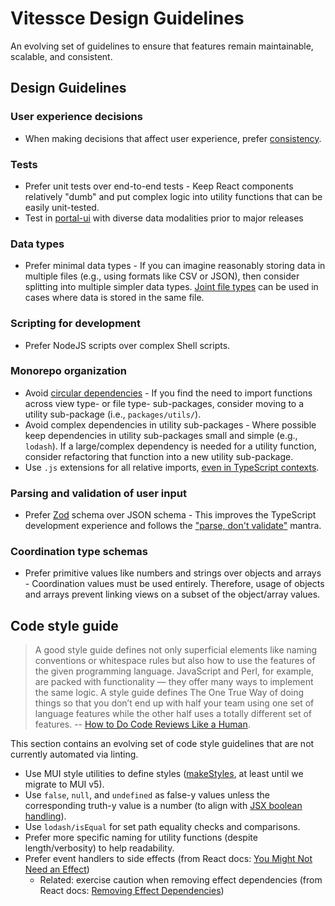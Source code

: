 <!-- Inspired by https://github.com/visgl/deck.gl/blob/a58191a83c7d06526d9a7419db76d8442e83849c/dev-docs/deckgl-api-guidelines.md -->

# Vitessce Design Guidelines

An evolving set of guidelines to ensure that features remain maintainable, scalable, and consistent.

## Design Guidelines

### User experience decisions
- When making decisions that affect user experience, prefer [consistency](http://vis.pku.edu.cn/research/publication/consistency.pdf).

### Tests

- Prefer unit tests over end-to-end tests - Keep React components relatively "dumb" and put complex logic into utility functions that can be easily unit-tested.
- Test in [portal-ui](https://github.com/hubmapconsortium/portal-ui) with diverse data modalities prior to major releases

### Data types

- Prefer minimal data types - If you can imagine reasonably storing data in multiple files (e.g., using formats like CSV or JSON), then consider splitting into multiple simpler data types. [Joint file types](http://vitessce.io/docs/data-types-file-types/#joint-file-types) can be used in cases where data is stored in the same file.

### Scripting for development

- Prefer NodeJS scripts over complex Shell scripts.

### Monorepo organization

- Avoid [circular dependencies](https://github.com/vitessce/vitessce/issues/1490) - If you find the need to import functions across view type- or file type- sub-packages, consider moving to a utility sub-package (i.e., `packages/utils/`).
- Avoid complex dependencies in utility sub-packages - Where possible keep dependencies in utility sub-packages small and simple (e.g., `lodash`). If a large/complex dependency is needed for a utility function, consider refactoring that function into a new utility sub-package.
- Use `.js` extensions for all relative imports, [even in TypeScript contexts](https://github.com/microsoft/TypeScript/issues/42151#issuecomment-914472944).

### Parsing and validation of user input
- Prefer [Zod](https://zod.dev/) schema over JSON schema - This improves the TypeScript development experience and follows the ["parse, don't validate"](https://lexi-lambda.github.io/blog/2019/11/05/parse-don-t-validate/) mantra.

### Coordination type schemas
- Prefer primitive values like numbers and strings over objects and arrays - Coordination values must be used entirely. Therefore, usage of objects and arrays prevent linking views on a subset of the object/array values.


## Code style guide

> A good style guide defines not only superficial elements like naming conventions or whitespace rules but also how to use the features of the given programming language. JavaScript and Perl, for example, are packed with functionality — they offer many ways to implement the same logic. A style guide defines The One True Way of doing things so that you don’t end up with half your team using one set of language features while the other half uses a totally different set of features. -- [How to Do Code Reviews Like a Human](https://mtlynch.io/human-code-reviews-1/).

This section contains an evolving set of code style guidelines that are not currently automated via linting.

- Use MUI style utilities to define styles ([makeStyles](https://v4.mui.com/styles/api/#makestyles-styles-options-hook), at least until we migrate to MUI v5).
- Use `false`, `null`, and `undefined` as false-y values unless the corresponding truth-y value is a number (to align with [JSX boolean handling](https://legacy.reactjs.org/docs/jsx-in-depth.html#booleans-null-and-undefined-are-ignored)).
- Use `lodash/isEqual` for set path equality checks and comparisons.
- Prefer more specific naming for utility functions (despite length/verbosity) to help readability.
- Prefer event handlers to side effects (from React docs: [You Might Not Need an Effect](https://react.dev/learn/you-might-not-need-an-effect))
  - Related: exercise caution when removing effect dependencies (from React docs: [Removing Effect Dependencies](https://react.dev/learn/removing-effect-dependencies))

